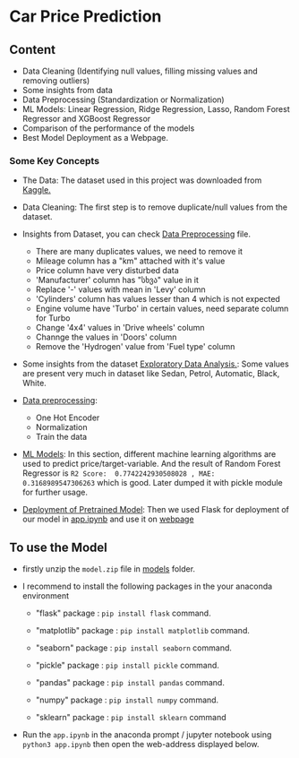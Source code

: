 # Car Price Prediction
## Content
- Data Cleaning (Identifying null values, filling missing values and removing outliers)
- Some insights from data
- Data Preprocessing (Standardization or Normalization)
- ML Models: Linear Regression, Ridge Regression, Lasso, Random Forest Regressor and XGBoost Regressor
- Comparison of the performance of the models
- Best Model Deployment as a Webpage.

### Some Key Concepts
- The Data:
The dataset used in this project was downloaded from <a href="https://www.kaggle.com/datasets/deepcontractor/car-price-prediction-challenge" target="_blank">Kaggle.</a>

- Data Cleaning:
The first step is to remove duplicate/null values from the dataset.

- Insights from Dataset, you can check <a href="https://github.com/shaikh-7abish/Car_Price_Prediction/blob/main/app/data_preprocessing.ipynb">Data Preprocessing</a> file.
  - There are many duplicates values, we need to remove it
  - Mileage column has a "km" attached with it's value
  - Price column have very disturbed data
  - 'Manufacturer' column has "სხვა" value in it
  - Replace '-' values with mean in 'Levy' column
  - 'Cylinders' column has values lesser than 4 which is not expected
  - Engine volume have 'Turbo' in certain values, need separate column for Turbo
  - Change '4x4' values in 'Drive wheels' column
  - Channge the values in 'Doors' column
  - Remove the 'Hydrogen' value from 'Fuel type' column

- Some insights from the dataset <a href="https://github.com/shaikh-7abish/Car_Price_Prediction/blob/main/app/EDA.ipynb">Exploratory Data Analysis.</a>: 
Some values are present very much in dataset like Sedan, Petrol, Automatic, Black, White.

- <a href="https://github.com/shaikh-7abish/Car_Price_Prediction/blob/main/app/EDA.ipynb">Data preprocessing</a>:
  - One Hot Encoder
  - Normalization
  - Train the data

- <a href="https://github.com/shaikh-7abish/Car_Price_Prediction/blob/main/app/models.ipynb">ML Models</a>:
In this section, different machine learning algorithms are used to predict price/target-variable. And the result of Random Forest Regressor is `R2 Score:  0.7742242930508028 , MAE:  0.3168989547306263` which is good. Later dumped it with pickle module for further usage.

- <a href="https://github.com/shaikh-7abish/Car_Price_Prediction/blob/main/app.ipynb">Deployment of Pretrained Model</a>:
Then we used Flask for deployment of our model in <a href="https://github.com/shaikh-7abish/Car_Price_Prediction/blob/main/app.ipynb">app.ipynb</a> and use it on <a href="https://github.com/shaikh-7abish/Car_Price_Prediction/blob/main/templates/main.html">webpage</a>

## To use the Model
- firstly unzip the `model.zip` file in  <a href="https://github.com/shaikh-7abish/Car_Price_Prediction/blob/main/models/model.zip">models</a> folder.
- I recommend to install the following packages in the your anaconda environment

    - "flask" package : `pip install flask` command.

    - "matplotlib" package : `pip install matplotlib` command.
    
    - "seaborn" package : `pip install seaborn` command.
    
    - "pickle" package : `pip install pickle` command.

    - "pandas" package : `pip install pandas` command.

    - "numpy" package : `pip install numpy` command.

    - "sklearn" package : `pip install sklearn` command

- Run the `app.ipynb` in the anaconda prompt / jupyter notebook using `python3 app.ipynb` then open the web-address displayed below.
